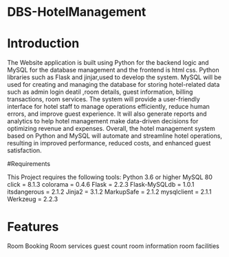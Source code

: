 # DBS-HotelManagement
# Introduction

The Website application is built using Python for the backend logic and MySQL for the database management and the frontend is html css. Python libraries such as Flask and jinjar,used to develop the system. MySQL will be used for creating and managing the database for storing hotel-related data such as  admin login deatil ,room details, guest information, billing transactions, room services.
The system will provide a user-friendly interface for hotel staff to manage operations efficiently, reduce human errors, and improve guest experience. It will also generate reports and analytics to help hotel management make data-driven decisions for optimizing revenue and expenses.
Overall, the hotel management system based on Python and MySQL will automate and streamline hotel operations, resulting in improved performance, reduced costs, and enhanced guest satisfaction.

#Requirements

This Project requires the following tools:
Python 3.6 or higher
MySQL 80
click = 8.1.3
colorama = 0.4.6
Flask = 2.2.3
Flask-MySQLdb = 1.0.1
itsdangerous = 2.1.2
Jinja2 = 3.1.2
MarkupSafe = 2.1.2
mysqlclient = 2.1.1
Werkzeug = 2.2.3

# Features
Room Booking
Room services
guest count
room information
room facilities



